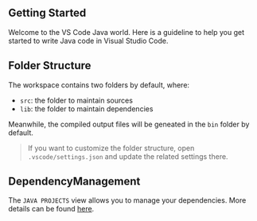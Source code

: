 ## Getting Started

Welcome to the VS Code Java world. Here is a guideline to help you get started to write Java code in Visual Studio Code.

## Folder Structure

The workspace contains two folders by default, where:

- `src`: the folder to maintain sources
- `lib`: the folder to maintain dependencies

Meanwhile, the compiled output files will be geneated in the `bin` folder by default.

> If you want to customize the folder structure, open `.vscode/settings.json` and update the related settings there.

## DependencyManagement

The `JAVA PROJECTS` view allows you to manage your dependencies. More details can be found [here](https://github.com/microsoft/vscode-java-dependency#manage-dependencies).
